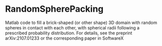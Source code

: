 # RandomSpherePacking
Matlab code to fill a brick-shaped (or other shape) 3D domain with random spheres in contact with each other, with spherical radii following a prescribed probability distribution. For details, see the preprint arXiv:2107.01233 or the corresponding paper in SoftwareX
